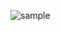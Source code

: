 ![sample](https://github.com/Khawaja-Abdul-Haleem/SwiftUI_Basics_And_Modification/assets/59179832/0ea25cdf-b8ad-4fd8-96ac-bfaa4f6d81cd)
